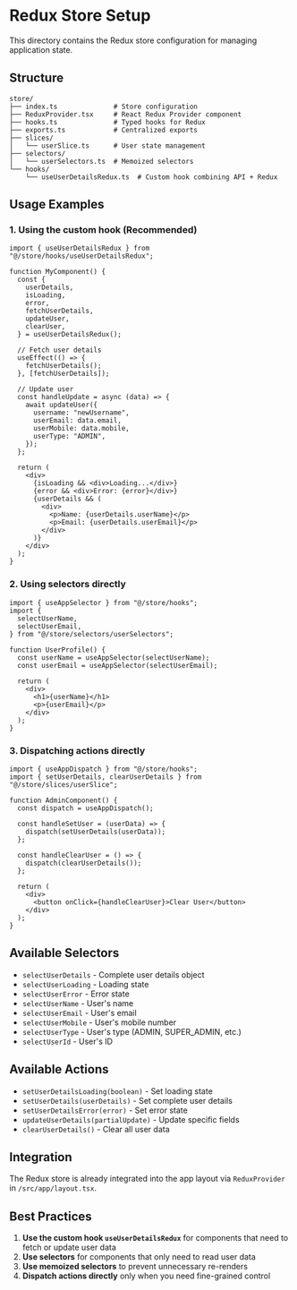 # Redux Store Setup

This directory contains the Redux store configuration for managing application state.

## Structure

```
store/
├── index.ts              # Store configuration
├── ReduxProvider.tsx     # React Redux Provider component
├── hooks.ts              # Typed hooks for Redux
├── exports.ts            # Centralized exports
├── slices/
│   └── userSlice.ts      # User state management
├── selectors/
│   └── userSelectors.ts  # Memoized selectors
└── hooks/
    └── useUserDetailsRedux.ts  # Custom hook combining API + Redux
```

## Usage Examples

### 1. Using the custom hook (Recommended)

```tsx
import { useUserDetailsRedux } from "@/store/hooks/useUserDetailsRedux";

function MyComponent() {
  const {
    userDetails,
    isLoading,
    error,
    fetchUserDetails,
    updateUser,
    clearUser,
  } = useUserDetailsRedux();

  // Fetch user details
  useEffect(() => {
    fetchUserDetails();
  }, [fetchUserDetails]);

  // Update user
  const handleUpdate = async (data) => {
    await updateUser({
      username: "newUsername",
      userEmail: data.email,
      userMobile: data.mobile,
      userType: "ADMIN",
    });
  };

  return (
    <div>
      {isLoading && <div>Loading...</div>}
      {error && <div>Error: {error}</div>}
      {userDetails && (
        <div>
          <p>Name: {userDetails.userName}</p>
          <p>Email: {userDetails.userEmail}</p>
        </div>
      )}
    </div>
  );
}
```

### 2. Using selectors directly

```tsx
import { useAppSelector } from "@/store/hooks";
import {
  selectUserName,
  selectUserEmail,
} from "@/store/selectors/userSelectors";

function UserProfile() {
  const userName = useAppSelector(selectUserName);
  const userEmail = useAppSelector(selectUserEmail);

  return (
    <div>
      <h1>{userName}</h1>
      <p>{userEmail}</p>
    </div>
  );
}
```

### 3. Dispatching actions directly

```tsx
import { useAppDispatch } from "@/store/hooks";
import { setUserDetails, clearUserDetails } from "@/store/slices/userSlice";

function AdminComponent() {
  const dispatch = useAppDispatch();

  const handleSetUser = (userData) => {
    dispatch(setUserDetails(userData));
  };

  const handleClearUser = () => {
    dispatch(clearUserDetails());
  };

  return (
    <div>
      <button onClick={handleClearUser}>Clear User</button>
    </div>
  );
}
```

## Available Selectors

- `selectUserDetails` - Complete user details object
- `selectUserLoading` - Loading state
- `selectUserError` - Error state
- `selectUserName` - User's name
- `selectUserEmail` - User's email
- `selectUserMobile` - User's mobile number
- `selectUserType` - User's type (ADMIN, SUPER_ADMIN, etc.)
- `selectUserId` - User's ID

## Available Actions

- `setUserDetailsLoading(boolean)` - Set loading state
- `setUserDetails(userDetails)` - Set complete user details
- `setUserDetailsError(error)` - Set error state
- `updateUserDetails(partialUpdate)` - Update specific fields
- `clearUserDetails()` - Clear all user data

## Integration

The Redux store is already integrated into the app layout via `ReduxProvider` in `/src/app/layout.tsx`.

## Best Practices

1. **Use the custom hook `useUserDetailsRedux`** for components that need to fetch or update user data
2. **Use selectors** for components that only need to read user data
3. **Use memoized selectors** to prevent unnecessary re-renders
4. **Dispatch actions directly** only when you need fine-grained control

